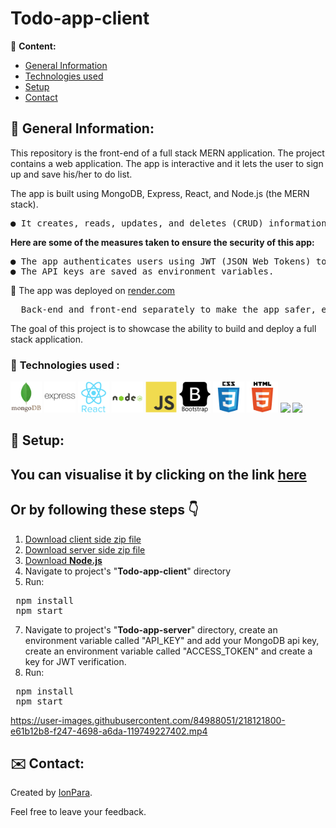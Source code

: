 # Todo-app-client

📃 **Content:**
- [General Information ](#General-Information)
- [Technologies used](#technologies)
- [Setup](#setup)
- [Contact](#contact)

 ## 📑 General Information:
This repository is the front-end of a full stack MERN application.
The project contains a web application. The app is interactive and it lets the user to sign up and save his/her to do list.

The app is built using MongoDB, Express, React, and Node.js (the MERN stack).<br>
<pre>● It creates, reads, updates, and deletes (CRUD) information from MongoDB.</pre>

<b>Here are some of the measures taken to ensure the security of this app:</b> <br>
<pre>● The app authenticates users using JWT (JSON Web Tokens) to safely transmit the information between client and server.
● The API keys are saved as environment variables.</pre> 

:floppy_disk: The app was deployed on [render.com](https://render.com/)
 <pre>  Back-end and front-end separately to make the app safer, easier to upgrade and easier to debug.</pre>

The goal of this project is to showcase the ability to build and deploy a full stack application. 


### 🔣 <a id="technologies">Technologies used </a>:

<p align="left">
<img src="https://raw.githubusercontent.com/devicons/devicon/master/icons/mongodb/mongodb-original-wordmark.svg" alt="mongodb" width="50" height="50"/>
<img src="https://raw.githubusercontent.com/devicons/devicon/master/icons/express/express-original-wordmark.svg" alt="expressjs" width="50" height="50"/>
<img src="https://raw.githubusercontent.com/devicons/devicon/master/icons/react/react-original-wordmark.svg" alt="react" width="50" height="50"/>
<img src="https://raw.githubusercontent.com/devicons/devicon/master/icons/nodejs/nodejs-original-wordmark.svg" alt="nodejs" width="50" height="50"/>
<img src="https://raw.githubusercontent.com/devicons/devicon/master/icons/javascript/javascript-original.svg" alt="javascript" width="50" height="50"/>
<img src="https://raw.githubusercontent.com/devicons/devicon/master/icons/bootstrap/bootstrap-plain-wordmark.svg" alt="bootstrap" width="50" height="50"/>
<img src="https://raw.githubusercontent.com/devicons/devicon/master/icons/css3/css3-original-wordmark.svg" alt="css3" width="50" height="50"/> 
<img src="https://raw.githubusercontent.com/devicons/devicon/master/icons/html5/html5-original-wordmark.svg" alt="html5" width="50" height="50"/>
<img src="https://skillicons.dev/icons?i=vscode&theme=light"/>
<img src="https://img.icons8.com/color/48/null/java-web-token.png"/>
</p>

## 📘 <a id="setup">Setup</a>:

## You can visualise it by clicking on the link [here](https://todo-app-g1mr.onrender.com/)

## Or by following these steps :point_down:

1. [Download client side zip file](https://github.com/IonPara/Todo-app-client/archive/refs/heads/main.zip)
2. [Download server side zip file](https://github.com/IonPara/Todo-app-server/archive/refs/heads/main.zip)
3. [Download **Node.js**](https://nodejs.org/dist/v18.13.0/node-v18.13.0-x64.msi)
4. Navigate to project's "**Todo-app-client**" directory
5. Run: 
<pre> npm install 
 npm start 
</pre>
7. Navigate to project's "**Todo-app-server**" directory, create an environment variable called "API_KEY" and add your MongoDB api key, create an environment variable called "ACCESS_TOKEN" and create a key for JWT verification.
8. Run: 
<pre> npm install 
 npm start 
</pre>


https://user-images.githubusercontent.com/84988051/218121800-e61b12b8-f247-4698-a6da-119749227402.mp4


## ✉️ <a id="contact">Contact</a>:

Created by [IonPara](https://github.com/IonPara).

Feel free to leave your feedback.
